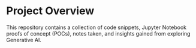 # Project Overview

This repository contains a collection of code snippets, Jupyter Notebook proofs of concept (POCs), notes taken, and insights gained from exploring Generative AI.